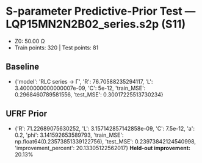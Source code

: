# S-parameter Predictive-Prior Test — LQP15MN2N2B02_series.s2p (S11)
- Z0: 50.00 Ω
- Train points: 320  |  Test points: 81

## Baseline
- {'model': 'RLC series -> Γ', 'R': 76.70588235294117, 'L': 3.4000000000000007e-09, 'C': 5e-12, 'train_MSE': 0.2968460789581556, 'test_MSE': 0.30017225513730234}

## UFRF Prior
- {'R': 71.22689075630252, 'L': 3.157142857142858e-09, 'C': 7.5e-12, 'a': 0.2, 'phi': 3.141592653589793, 'train_MSE': np.float64(0.23573851339122756), 'test_MSE': 0.23973842124540998, 'improvement_percent': 20.13305122562017}
**Held-out improvement:** 20.13%